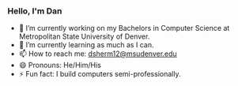 ### Hello, I'm Dan

- 🔭 I’m currently working on my Bachelors in Computer Science at Metropolitan State University of Denver.
- 🌱 I’m currently learning as much as I can.
- 📫 How to reach me: dsherm12@msudenver.edu
- 😄 Pronouns: He/Him/His
- ⚡ Fun fact: I build computers semi-professionally.
